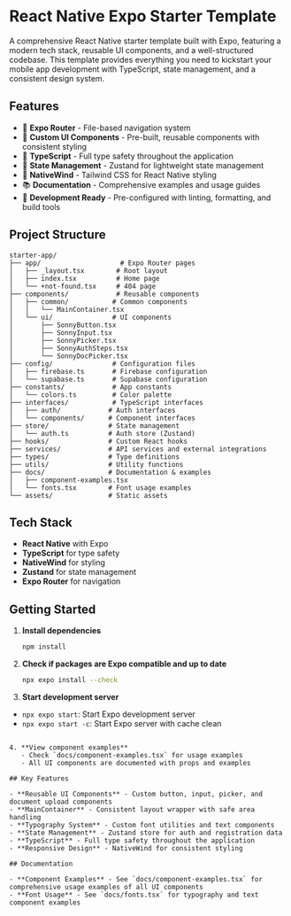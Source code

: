 # React Native Expo Starter Template

A comprehensive React Native starter template built with Expo, featuring a modern tech stack, reusable UI components, and a well-structured codebase. This template provides everything you need to kickstart your mobile app development with TypeScript, state management, and a consistent design system.

## Features

- 🚀 **Expo Router** - File-based navigation system
- 🎨 **Custom UI Components** - Pre-built, reusable components with consistent styling
- 📱 **TypeScript** - Full type safety throughout the application
- 🎯 **State Management** - Zustand for lightweight state management
- 🎨 **NativeWind** - Tailwind CSS for React Native styling
- 📚 **Documentation** - Comprehensive examples and usage guides
- 🔧 **Development Ready** - Pre-configured with linting, formatting, and build tools

## Project Structure

```
starter-app/
├── app/                    # Expo Router pages
│   ├── _layout.tsx        # Root layout
│   ├── index.tsx          # Home page
│   └── +not-found.tsx     # 404 page
├── components/            # Reusable components
│   ├── common/           # Common components
│   │   └── MainContainer.tsx
│   └── ui/               # UI components
│       ├── SonnyButton.tsx
│       ├── SonnyInput.tsx
│       ├── SonnyPicker.tsx
│       ├── SonnyAuthSteps.tsx
│       └── SonnyDocPicker.tsx
├── config/               # Configuration files
│   ├── firebase.ts       # Firebase configuration
│   └── supabase.ts       # Supabase configuration
├── constants/            # App constants
│   └── colors.ts         # Color palette
├── interfaces/           # TypeScript interfaces
│   ├── auth/            # Auth interfaces
│   └── components/      # Component interfaces
├── store/               # State management
│   └── auth.ts          # Auth store (Zustand)
├── hooks/               # Custom React hooks
├── services/            # API services and external integrations
├── types/               # Type definitions
├── utils/               # Utility functions
├── docs/                # Documentation & examples
│   ├── component-examples.tsx
│   └── fonts.tsx        # Font usage examples
└── assets/              # Static assets
```

## Tech Stack

- **React Native** with Expo
- **TypeScript** for type safety
- **NativeWind** for styling
- **Zustand** for state management
- **Expo Router** for navigation

## Getting Started

1. **Install dependencies**

   ```bash
   npm install
   ```

2. **Check if packages are Expo compatible and up to date**

   ```bash
   npx expo install --check
   ```

3. **Start development server**

- `npx expo start`: Start Expo development server
- `npx expo start -c`: Start Expo server with cache clean

```

4. **View component examples**
   - Check `docs/component-examples.tsx` for usage examples
   - All UI components are documented with props and examples

## Key Features

- **Reusable UI Components** - Custom button, input, picker, and document upload components
- **MainContainer** - Consistent layout wrapper with safe area handling
- **Typography System** - Custom font utilities and text components
- **State Management** - Zustand store for auth and registration data
- **TypeScript** - Full type safety throughout the application
- **Responsive Design** - NativeWind for consistent styling

## Documentation

- **Component Examples** - See `docs/component-examples.tsx` for comprehensive usage examples of all UI components
- **Font Usage** - See `docs/fonts.tsx` for typography and text component examples
```
